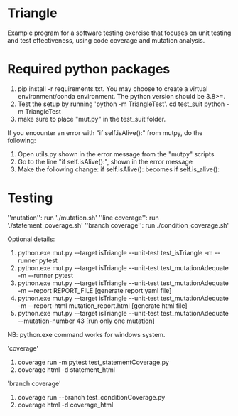 # Triangle
Example program for a software testing exercise that focuses on unit testing and
test effectiveness, using code coverage and mutation analysis.

# Required python packages
1. pip install -r requirements.txt. You may choose to create a virtual environment/conda environment. The python version should be 3.8>=. 
2. Test the setup by running 'python -m TriangleTest'. 
   cd test_suit
   python -m TriangleTest
3. make sure to place "mut.py" in the test_suit folder.

If you encounter an error with "if self.isAlive():" from mutpy, do the following:
1. Open utils.py shown in the error message from the "mutpy" scripts
2. Go to the line "if self.isAlive():", shown in the error message
3. Make the following change: if self.isAlive(): becomes if self.is_alive():


# Testing
''mutation'': run './mutation.sh'
''line coverage'': run './statement_coverage.sh'
''branch coverage'': run ./condition_coverage.sh'


Optional details:

1. python.exe mut.py --target isTriangle --unit-test test_isTriangle -m --runner pytest
2. python.exe mut.py --target isTriangle --unit-test test_mutationAdequate -m --runner pytest 
3. python.exe mut.py --target isTriangle --unit-test test_mutationAdequate -m --report REPORT_FILE [generate report yaml file]
4. python.exe mut.py --target isTriangle --unit-test test_mutationAdequate -m --report-html mutation_report.html [generate html file]
5. python.exe mut.py --target isTriangle --unit-test test_mutationAdequate --mutation-number 43 [run only one mutation]

NB: python.exe command works for windows system. 

'coverage'
1. coverage run -m pytest test_statementCoverage.py
2. coverage html -d statement_html

'branch coverage'
1. coverage run --branch test_conditionCoverage.py
2. coverage html -d coverage_html




